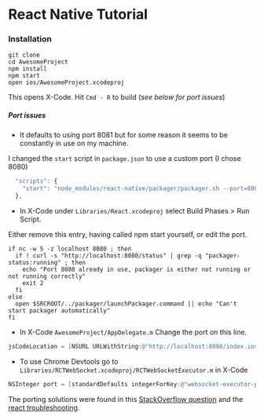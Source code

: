 # React Native Tutorial

### Installation

```
git clone
cd AwesomeProject
npm install
npm start
open ios/AwesomeProject.xcodeproj
```

This opens X-Code. Hit `Cmd - R` to build (_see below for port issues_)

##### Port issues

* It defaults to using port 8081 but for some reason it seems to be constantly in use on my machine.

I changed the `start` script in `package.json` to use a custom port (I chose 8080)

```javascript
  "scripts": {
    "start": "node_modules/react-native/packager/packager.sh --port=8080"
  },
```

* In X-Code under `Libraries/React.xcodeproj` select Build Phases > Run Script.

Either remove this entry, having called npm start yourself, or edit the port.

```shell
if nc -w 5 -z localhost 8080 ; then
  if ! curl -s "http://localhost:8080/status" | grep -q "packager-status:running" ; then
    echo "Port 8080 already in use, packager is either not running or not running correctly"
    exit 2
  fi
else
  open $SRCROOT/../packager/launchPackager.command || echo "Can't start packager automatically"
fi
```

* In X-Code `AwesomeProject/AppDelegate.m` Change the port on this line.
```objective-c
jsCodeLocation = [NSURL URLWithString:@"http://localhost:8080/index.ios.bundle?platform=ios&dev=true"];
```


* To use Chrome Devtools go to `Libraries/RCTWebSocket.xcodeproj/RCTWebSocketExecutor.m` in X-Code
```objective-c
NSInteger port = [standardDefaults integerForKey:@"websocket-executor-port"] ?: 8080;
```

The porting solutions were found in this [StackOverflow question](http://stackoverflow.com/questions/30216417/react-native-port-8081-already-in-use-packager-is-either-not-running-or-not-r) and the [react troubleshooting](http://facebook.github.io/react-native/docs/troubleshooting.html).
